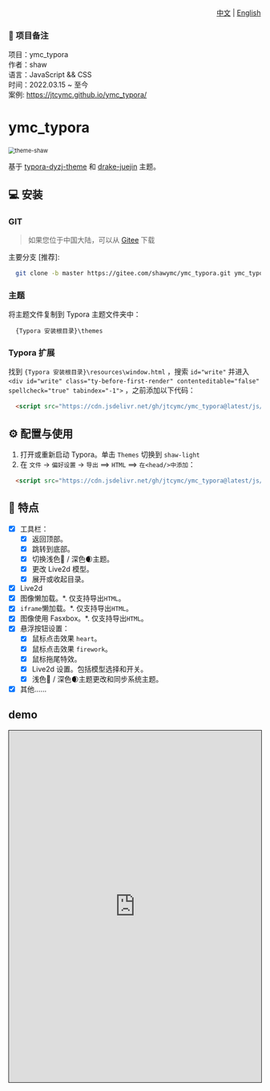 <div align="right"><a title="Chinese" href="./README_CN.md">中文</a> | <a title="Chinese" href="./README.md">English</a></div>

### 🎉 项目备注
项目：ymc_typora   
作者：shaw  
语言：JavaScript && CSS  
时间：2022.03.15 ~ 至今  
案例:  https://jtcymc.github.io/ymc_typora/
# ymc_typora

<img src="https://cdn.jsdelivr.net/gh/jtcymc/ymc_typora@latest/docs/imgs/theme-shaw.png" style="zoom:80%;" alt="theme-shaw" />


基于 [typora-dyzj-theme](https://github.com/muggledy/typora-dyzj-theme) 和 [drake-juejin](https://github.com/liangjingkanji/DrakeTyporaTheme) 主题。


## 💻 安装


### GIT


> 如果您位于中国大陆，可以从 [Gitee](*https://gitee.com/shawymc/ymc_typora.git*) 下载


主要分支 [推荐]:


```bash
  git clone -b master https://gitee.com/shawymc/ymc_typora.git ymc_typora
```


### 主题
将主题文件复制到 Typora 主题文件夹中：


```text
  {Typora 安装根目录}\themes
```


### Typora 扩展
找到 `{Typora 安装根目录}\resources\window.html` ，搜索 `id="write"` 并进入 `<div id="write" class="ty-before-first-render" contenteditable="false" spellcheck="true" tabindex="-1">` ，之前添加以下代码：
```html
  <script src="https://cdn.jsdelivr.net/gh/jtcymc/ymc_typora@latest/js/autoload-shaw-page-component.min.js"></script>
```


## ⚙ 配置与使用
1. 打开或重新启动 Typora。单击 `Themes` 切换到 `shaw-light`
2. 在 `文件` -> `偏好设置` -> `导出` ==> `HTML` ==> `在<head/>中添加`：
```html
  <script src="https://cdn.jsdelivr.net/gh/jtcymc/ymc_typora@latest/js/autoload-shaw-page-component.min.js"></script>
```



## 🎉 特点
- [x] 工具栏：
    - [x] 返回顶部。
    - [x] 跳转到底部。
    - [x] 切换浅色🔆 / 深色🌒主题。
    - [x] 更改 Live2d 模型。
    - [x] 展开或收起目录。
- [x] Live2d
- [x] 图像懒加载。*. 仅支持导出`HTML`。
- [x] `iframe`懒加载。*. 仅支持导出`HTML`。
- [x] 图像使用 Fasxbox。*. 仅支持导出`HTML`。
- [x] 悬浮按钮设置：
    - [x] 鼠标点击效果 `heart`。
    - [x] 鼠标点击效果 `firework`。
    - [x] 鼠标拖尾特效。
    - [x] Live2d 设置。包括模型选择和开关。
    - [x] 浅色🔆 / 深色🌒主题更改和同步系统主题。
- [x] 其他......

## demo



 <iframe src="https://jtcymc.github.io/ymc_typora/" style="width:100%;height:700px;border: 1px solid"/>



## 📷 屏幕截图

<img src="https://cdn.jsdelivr.net/gh/jtcymc/ymc_typora@latest/docs/imgs/shaw-light.png" style="zoom:80%;" alt="shaw-light" />





​			<img src="https://cdn.jsdelivr.net/gh/jtcymc/ymc_typora@latest/docs/imgs/shaw-dark.png" style="zoom:80%;" alt="shaw-dark" />


​			<img src="images/README_CN/float-btn.png" style="zoom:100%;border: 1px solid" alt="float-btn" />



## 配置教程
### 图释
#### Typora编辑页有效



目前会对图片自动编号，但要正确显示图释（`alt`属性值），还需额外修改<u>frame.js</u>源码（在安装路径<span alt="str">Typora/resources/appsrc/window</span>下），分别定位到`class='md-image md-img-loaded"+w+"' "+b+"><span class='md-meta md-before md-content' contenteditable='true'>"+h+"</span>"+`以及`contenteditable='false' class='md-image"+L+"' data-src='"+k+"' "+b+"><span class='md-meta md-before md-content' contenteditable='true'>"+h+"</span>"+`处（注意Typora版本不同，相关代码可能有所区别），将两处末尾都后面替换为以下字符串即可：

```js
"<span class='CustomImg' alt='"+ F.getAttribute("alt")+"'>" +F.outerHTML+"</span></span>"
```

<img src="https://cdn.jsdelivr.net/gh/jtcymc/ymc_typora@latest/docs/imgs/image-20230506123149789.png" style="zoom:80%;" alt="pageInfo" />




#### 导出html支持图释

typora主题设置

```css
/* 导出时才会展示，避免因img标签导致的不生效问题 */
#write p:has(img):not(.md-end-block)::after {
  counter-increment: imgNum;
  content: "图" counter(imgNum) " " attr(alt) !important;
  text-align: center;
  width: 100%;
  margin-top: 8px !important;
  font-size: small;
  display: inline-block;
}
```



JS <a href="extend/js/ui/shaw-typora-expend.js"> shaw-typora-expend.js</a>

```javascript
/**
 * 使用JS实现 给所有 <p><img/></p> 中的p添加alt属性，p的alt值来源 img的alt
 * 为了实现导出的图解释
 */

function shaw_img_alt_to_p_label() {
    // 获取所有的 <p><img/></p> 元素
    const paragraphs = document.querySelectorAll('p > img');
    paragraphs.forEach(img => {
        const parent = img.parentElement;
        const alt = img.getAttribute('alt');
        const pAlt = parent.getAttribute('alt');
        if (parent && alt && !pAlt) {
            // 添加 alt 属性到父元素 p 上
            parent.setAttribute('alt', ". " + alt);
        }
    });
}

window.addEventListener('load', function () {
    shaw_img_alt_to_p_label();
});
```
### 导出html支持图片和iframe懒加载

#### typora 部分修改

找到`{typora安装路径}\resources\appsrc\window\frame.js`   搜索`async exportAndSaveHTML(e)` 在  `var n = await this.exportToHTML(e);` 后面添加 如下代码：

```javascript
var regex = /<p[^>]*>\s*<img([^>]+)src=([^>\s]+)(.*?)>\s*<\/p>/gi;
n = n.replace(regex, '<p><img$1data-src=$2$3></p>');
```



完整代码：<a href="extend/js/ui/shaw-typora-expend.js"> shaw-typora-expend.js</a>

```javascript
async exportAndSaveHTML(e) {
    var t = await p.showExportDialog("html", e);
    if (t) {
        this.recordLastExport(e, t);
        var n = await this.exportToHTML(e);
        // ===========================添加代码============start===========================
        var regex = /<p[^>]*>\s*<img([^>]+)src=([^>\s]+)(.*?)>\s*<\/p>/gi;
        n = n.replace(regex, '<p><img$1data-src=$2$3></p>');
        //n = n.replace(/<iframe src=/g, "<iframe data-src="); // 2023/07/08 添加iframe懒加载
        var iframeRegx = /(<iframe\s+[^>]*)(\bsrc\s*=\s*["']?([^>"' ]+)\s*["']?)([^>]*>)/g;
        n = n.replace(iframeRegx, `$1 data-src="$3"$4`); // 2023/07/15
        // ===========================添加代码============end===========================
        File.fs.writeFile(t, n, n => {
            n ? (c.showDialog({
                title: m.localize.getString("Error"),
                html: m.localize.getString("Failed to export file to <em>{0}</em>", "Panel").format(a.escape(t)) + "<br/>" + a.escape(n.message),
                backdrop: "static",
                type: "error"
            }), console.sendError(n, "warn")) : w("html", t, e)
        })
    }
}
```



#### 懒加载代码

```javascript
/***
 * 优化Typora导出，图片实现懒加载
 */

async function lazyLoadImg(img) {
  const intersectionObserver = new IntersectionObserver(
    (entries) => {
      if (entries[0].isIntersecting) {

        const src_tmp = img.getAttribute('data-src');
        // 图片进入可视区域，加载图片
        // 先保存原始的 src，加载后再替换。
        const originalSrc = src_tmp ? src_tmp : "https://hnt-oss.oss-cn-chengdu.aliyuncs.com/js/ui/Not-find-img.png";
        img.onload = () => {
          // 图片加载完成后移除观察器
          intersectionObserver.disconnect();
        };
        img.src = originalSrc;
      }
    },
    { threshold: 0.01 }
  );
  intersectionObserver.observe(img);
}

/**
 * iframe 懒加载
 * @param iframeTag
 */
async function lazyLoadIframe(iframeTag) {
  const intersectionObserver = new IntersectionObserver(
    (entries) => {
      if (entries[0].isIntersecting) {
        const src_tmp = iframeTag.getAttribute("data-src");
        // 图片进入可视区域，加载图片
        // 先保存原始的 src，加载后再替换。
        iframeTag.onload = () => {
          // 图片加载完成后移除观察器
          intersectionObserver.disconnect();
        };
        iframeTag.src = src_tmp;
      }
    },
    { threshold: 0.01 }
  );
  intersectionObserver.observe(iframeTag);
}

function initLazyLoad() {
  const imgs = document.querySelectorAll("p img[data-src]");
  imgs.forEach((img) => {
    lazyLoadImg(img);
  });
	 // 2023/07/08 添加iframe懒加载 start
  const iframeTags = document.querySelectorAll("iframe[data-src]");
  iframeTags.forEach((tag) => {
    lazyLoadIframe(tag);
  });
  // 2023/07/08 添加iframe懒加载 end
}

window.addEventListener('load', initLazyLoad);
```

